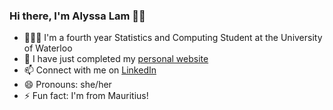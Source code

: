 ### Hi there, I'm Alyssa Lam 👋🏻

<!--
**alyssa-lam/alyssa-lam** is a ✨ _special_ ✨ repository because its `README.md` (this file) appears on your GitHub profile.
-->
- 💁🏻‍♀️ I'm a fourth year Statistics and Computing Student at the University of Waterloo
- 🔭 I have just completed my [personal website](https://alyssa-lam.github.io/)
- 📫 Connect with me on [LinkedIn](https://linkedin.com/in/alyssa-lam-choo)
- 😄 Pronouns: she/her
- ⚡ Fun fact: I'm from Mauritius!
<!-- - 👯 I’m looking to collaborate on ... 
- 🤔 I’m looking for help with ...
- 💬 Ask me about ... -->
